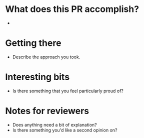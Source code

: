 # What does this PR accomplish?
* 

# Getting there
* Describe the approach you took.

# Interesting bits
* Is there something that you feel particularly proud of?

# Notes for reviewers
* Does anything need a bit of explanation?
* Is there something you'd like a second opinion on?
